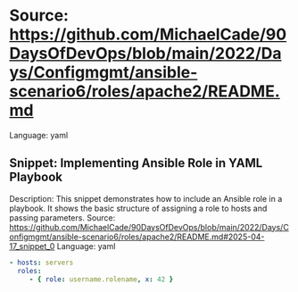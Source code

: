 # Source: https://github.com/MichaelCade/90DaysOfDevOps/blob/main/2022/Days/Configmgmt/ansible-scenario6/roles/apache2/README.md
Language: yaml

## Snippet: Implementing Ansible Role in YAML Playbook
Description: This snippet demonstrates how to include an Ansible role in a playbook. It shows the basic structure of assigning a role to hosts and passing parameters.
Source: https://github.com/MichaelCade/90DaysOfDevOps/blob/main/2022/Days/Configmgmt/ansible-scenario6/roles/apache2/README.md#2025-04-17_snippet_0
Language: yaml

```yaml
- hosts: servers
  roles:
     - { role: username.rolename, x: 42 }
```
